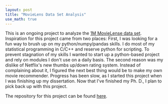 ```yaml
---
layout: post
title: "MovieLens Data Set Analysis"
use_math: true
---
```


This is an ongoing project to analyze the 
[1M MovieLense data set](https://grouplens.org/datasets/movielens/). 
Inspiration for this project came from two places: First, I was 
looking for a fun way to brush up on my python/numpy/pandas skills. I 
do most of my statistical programming in C/C++ and reserve python for 
scripting. To prevent stagnation of my skills I wanted to start up a 
python-based project and rely on modules I don't use on a daily basis. 
The second reason was my dislike of Netflix's new thumbs up/down rating 
system. Instead of complaining about it, I figured the next best thing 
would be to make my own movie recommender. Progress has been slow, as I 
started this project when I was finishing up my dissertation. Now that 
I've finished my Ph. D., I plan to pick back up with this project.

The repository for this project can be found 
[here](https://github.com/jrcastle/Movielens_Analysis). 